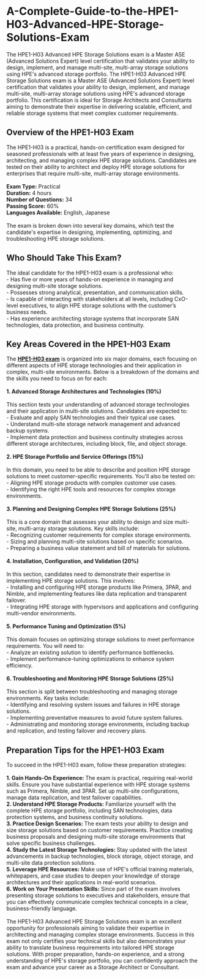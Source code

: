 # A-Complete-Guide-to-the-HPE1-H03-Advanced-HPE-Storage-Solutions-Exam
The HPE1-H03 Advanced HPE Storage Solutions exam is a Master ASE (Advanced Solutions Expert) level certification that validates your ability to design, implement, and manage multi-site, multi-array storage solutions using HPE's advanced storage portfolio. 
The HPE1-H03 Advanced HPE Storage Solutions exam is a Master ASE (Advanced Solutions Expert) level certification that validates your ability to design, implement, and manage multi-site, multi-array storage solutions using HPE's advanced storage portfolio. This certification is ideal for Storage Architects and Consultants aiming to demonstrate their expertise in delivering scalable, efficient, and reliable storage systems that meet complex customer requirements.&nbsp;<br />
<h2>
	Overview of the HPE1-H03 Exam
</h2>
The HPE1-H03 is a practical, hands-on certification exam designed for seasoned professionals with at least five years of experience in designing, architecting, and managing complex HPE storage solutions. Candidates are tested on their ability to architect and deploy HPE storage solutions for enterprises that require multi-site, multi-array storage environments.&nbsp;<br />
<br />
<strong>Exam Type:</strong> Practical<br />
<strong>Duration:</strong> 4 hours<br />
<strong>Number of Questions:</strong> 34<br />
<strong>Passing Score:</strong> 60%<br />
<strong>Languages Available:</strong> English, Japanese<br />
<br />
The exam is broken down into several key domains, which test the candidate's expertise in designing, implementing, optimizing, and troubleshooting HPE storage solutions.<br />
<h2>
	Who Should Take This Exam?
</h2>
The ideal candidate for the HPE1-H03 exam is a professional who:<br />
- Has five or more years of hands-on experience in managing and designing multi-site storage solutions.<br />
- Possesses strong analytical, presentation, and communication skills.<br />
- Is capable of interacting with stakeholders at all levels, including CxO-level executives, to align HPE storage solutions with the customer’s business needs.<br />
- Has experience architecting storage systems that incorporate SAN technologies, data protection, and business continuity.<br />
<h2>
	Key Areas Covered in the HPE1-H03 Exam
</h2>
The <strong><a href="https://www.certqueen.com/HPE1-H03.html" target="_blank">HPE1-H03 exam</a></strong> is organized into six major domains, each focusing on different aspects of HPE storage technologies and their application in complex, multi-site environments. Below is a breakdown of the domains and the skills you need to focus on for each:<br />
<br />
<strong>1. Advanced Storage Architectures and Technologies (10%)</strong><br />
<br />
This section tests your understanding of advanced storage technologies and their application in multi-site solutions. Candidates are expected to:<br />
- Evaluate and apply SAN technologies and their typical use cases.<br />
- Understand multi-site storage network management and advanced backup systems.<br />
- Implement data protection and business continuity strategies across different storage architectures, including block, file, and object storage.<br />
<br />
<strong>2. HPE Storage Portfolio and Service Offerings (15%)</strong><br />
<br />
In this domain, you need to be able to describe and position HPE storage solutions to meet customer-specific requirements. You'll also be tested on:<br />
- Aligning HPE storage products with complex customer use cases.<br />
- Identifying the right HPE tools and resources for complex storage environments.<br />
<br />
<strong>3. Planning and Designing Complex HPE Storage Solutions (25%)</strong><br />
<br />
This is a core domain that assesses your ability to design and size multi-site, multi-array storage solutions. Key skills include:<br />
- Recognizing customer requirements for complex storage environments.<br />
- Sizing and planning multi-site solutions based on specific scenarios.<br />
- Preparing a business value statement and bill of materials for solutions.<br />
<br />
<strong>4. Installation, Configuration, and Validation (20%)</strong><br />
<br />
In this section, candidates need to demonstrate their expertise in implementing HPE storage solutions. This involves:<br />
- Installing and configuring HPE storage products like Primera, 3PAR, and Nimble, and implementing features like data replication and transparent failover.<br />
- Integrating HPE storage with hypervisors and applications and configuring multi-vendor environments.<br />
<br />
<strong>5. Performance Tuning and Optimization (5%)</strong><br />
<br />
This domain focuses on optimizing storage solutions to meet performance requirements. You will need to:<br />
- Analyze an existing solution to identify performance bottlenecks.<br />
- Implement performance-tuning optimizations to enhance system efficiency.<br />
<br />
<strong>6. Troubleshooting and Monitoring HPE Storage Solutions (25%)</strong><br />
<br />
This section is split between troubleshooting and managing storage environments. Key tasks include:<br />
- Identifying and resolving system issues and failures in HPE storage solutions.<br />
- Implementing preventative measures to avoid future system failures.<br />
- Administrating and monitoring storage environments, including backup and replication, and testing failover and recovery plans.<br />
<h2>
	Preparation Tips for the HPE1-H03 Exam
</h2>
To succeed in the HPE1-H03 exam, follow these preparation strategies:<br />
<br />
<strong>1. Gain Hands-On Experience: </strong>The exam is practical, requiring real-world skills. Ensure you have substantial experience with HPE storage systems such as Primera, Nimble, and 3PAR. Set up multi-site configurations, manage data replication, and test failover capabilities.<br />
<strong>2. Understand HPE Storage Products:</strong> Familiarize yourself with the complete HPE storage portfolio, including SAN technologies, data protection systems, and business continuity solutions.<br />
<strong>3. Practice Design Scenarios: </strong>The exam tests your ability to design and size storage solutions based on customer requirements. Practice creating business proposals and designing multi-site storage environments that solve specific business challenges.<br />
<strong>4. Study the Latest Storage Technologies: </strong>Stay updated with the latest advancements in backup technologies, block storage, object storage, and multi-site data protection solutions.<br />
<strong>5. Leverage HPE Resources:</strong> Make use of HPE's official training materials, whitepapers, and case studies to deepen your knowledge of storage architectures and their applications in real-world scenarios.<br />
<strong>6. Work on Your Presentation Skills:</strong> Since part of the exam involves presenting storage solutions to executives and stakeholders, ensure that you can effectively communicate complex technical concepts in a clear, business-friendly language.<br />
<br />
The HPE1-H03 Advanced HPE Storage Solutions exam is an excellent opportunity for professionals aiming to validate their expertise in architecting and managing complex storage environments. Success in this exam not only certifies your technical skills but also demonstrates your ability to translate business requirements into tailored HPE storage solutions. With proper preparation, hands-on experience, and a strong understanding of HPE's storage portfolio, you can confidently approach the exam and advance your career as a Storage Architect or Consultant.<br />
